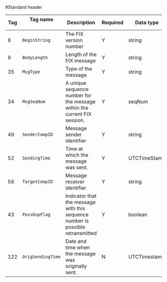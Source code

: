 #Standard header

Tag|Tag name &nbsp;&nbsp;&nbsp;&nbsp;&nbsp;&nbsp;&nbsp;&nbsp;&nbsp;&nbsp;&nbsp;&nbsp;&nbsp;&nbsp;&nbsp;&nbsp;&nbsp;&nbsp;&nbsp;&nbsp;&nbsp;&nbsp;&nbsp;&nbsp;&nbsp;&nbsp;&nbsp;&nbsp;| Description| Required| Data type
---|----------|-----------|----------|----------
8| `BeginString`|The FIX version number| Y| string
9| `BodyLength`| Length of the FIX message|Y|string
35| `MsgType`| Type of the message| Y|string
34| `MsgSeqNum`|A unique sequence number for the message within the current FIX session.|Y|seqNum
49|`SenderCompID`| Message sender identifier| Y|string  
52|`SendingTime`| Time at which the message was sent.|Y|UTCTimeStamp
56|`TargetCompID`|Message receiver identifier|Y|string
43|`PossDupFlag`|Indicator that the message with this sequence number is possible retransmitted|Y|boolean
122|`OrigSendingTime`|Date and time when the message was originally sent.|N|UTCTimestamp